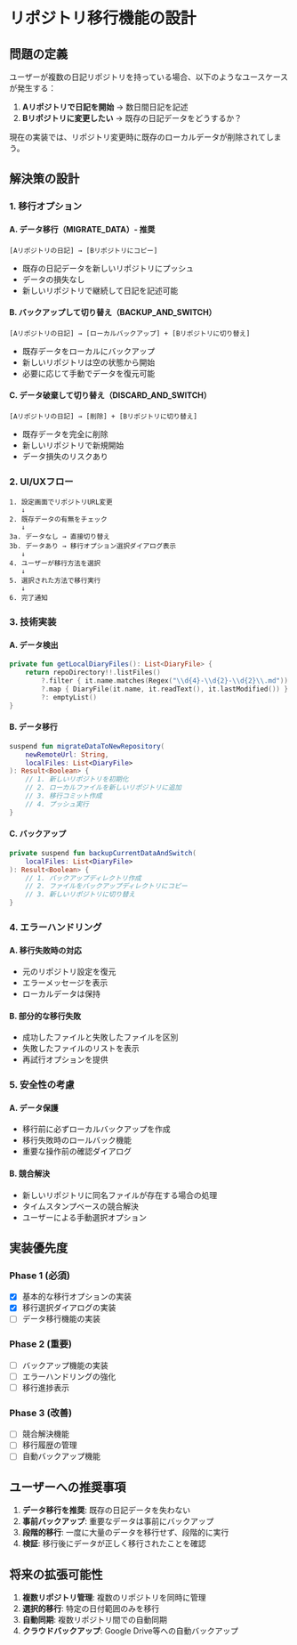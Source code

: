 # リポジトリ移行機能の設計

## 問題の定義

ユーザーが複数の日記リポジトリを持っている場合、以下のようなユースケースが発生する：

1. **Aリポジトリで日記を開始** → 数日間日記を記述
2. **Bリポジトリに変更したい** → 既存の日記データをどうするか？

現在の実装では、リポジトリ変更時に既存のローカルデータが削除されてしまう。

## 解決策の設計

### 1. 移行オプション

#### A. データ移行（MIGRATE_DATA）- 推奨
```
[Aリポジトリの日記] → [Bリポジトリにコピー]
```
- 既存の日記データを新しいリポジトリにプッシュ
- データの損失なし
- 新しいリポジトリで継続して日記を記述可能

#### B. バックアップして切り替え（BACKUP_AND_SWITCH）
```
[Aリポジトリの日記] → [ローカルバックアップ] + [Bリポジトリに切り替え]
```
- 既存データをローカルにバックアップ
- 新しいリポジトリは空の状態から開始
- 必要に応じて手動でデータを復元可能

#### C. データ破棄して切り替え（DISCARD_AND_SWITCH）
```
[Aリポジトリの日記] → [削除] + [Bリポジトリに切り替え]
```
- 既存データを完全に削除
- 新しいリポジトリで新規開始
- データ損失のリスクあり

### 2. UI/UXフロー

```
1. 設定画面でリポジトリURL変更
   ↓
2. 既存データの有無をチェック
   ↓
3a. データなし → 直接切り替え
3b. データあり → 移行オプション選択ダイアログ表示
   ↓
4. ユーザーが移行方法を選択
   ↓
5. 選択された方法で移行実行
   ↓
6. 完了通知
```

### 3. 技術実装

#### A. データ検出
```kotlin
private fun getLocalDiaryFiles(): List<DiaryFile> {
    return repoDirectory!!.listFiles()
        ?.filter { it.name.matches(Regex("\\d{4}-\\d{2}-\\d{2}\\.md")) }
        ?.map { DiaryFile(it.name, it.readText(), it.lastModified()) }
        ?: emptyList()
}
```

#### B. データ移行
```kotlin
suspend fun migrateDataToNewRepository(
    newRemoteUrl: String,
    localFiles: List<DiaryFile>
): Result<Boolean> {
    // 1. 新しいリポジトリを初期化
    // 2. ローカルファイルを新しいリポジトリに追加
    // 3. 移行コミット作成
    // 4. プッシュ実行
}
```

#### C. バックアップ
```kotlin
private suspend fun backupCurrentDataAndSwitch(
    localFiles: List<DiaryFile>
): Result<Boolean> {
    // 1. バックアップディレクトリ作成
    // 2. ファイルをバックアップディレクトリにコピー
    // 3. 新しいリポジトリに切り替え
}
```

### 4. エラーハンドリング

#### A. 移行失敗時の対応
- 元のリポジトリ設定を復元
- エラーメッセージを表示
- ローカルデータは保持

#### B. 部分的な移行失敗
- 成功したファイルと失敗したファイルを区別
- 失敗したファイルのリストを表示
- 再試行オプションを提供

### 5. 安全性の考慮

#### A. データ保護
- 移行前に必ずローカルバックアップを作成
- 移行失敗時のロールバック機能
- 重要な操作前の確認ダイアログ

#### B. 競合解決
- 新しいリポジトリに同名ファイルが存在する場合の処理
- タイムスタンプベースの競合解決
- ユーザーによる手動選択オプション

## 実装優先度

### Phase 1 (必須)
- [x] 基本的な移行オプションの実装
- [x] 移行選択ダイアログの実装
- [ ] データ移行機能の実装

### Phase 2 (重要)
- [ ] バックアップ機能の実装
- [ ] エラーハンドリングの強化
- [ ] 移行進捗表示

### Phase 3 (改善)
- [ ] 競合解決機能
- [ ] 移行履歴の管理
- [ ] 自動バックアップ機能

## ユーザーへの推奨事項

1. **データ移行を推奨**: 既存の日記データを失わない
2. **事前バックアップ**: 重要なデータは事前にバックアップ
3. **段階的移行**: 一度に大量のデータを移行せず、段階的に実行
4. **検証**: 移行後にデータが正しく移行されたことを確認

## 将来の拡張可能性

1. **複数リポジトリ管理**: 複数のリポジトリを同時に管理
2. **選択的移行**: 特定の日付範囲のみを移行
3. **自動同期**: 複数リポジトリ間での自動同期
4. **クラウドバックアップ**: Google Drive等への自動バックアップ
